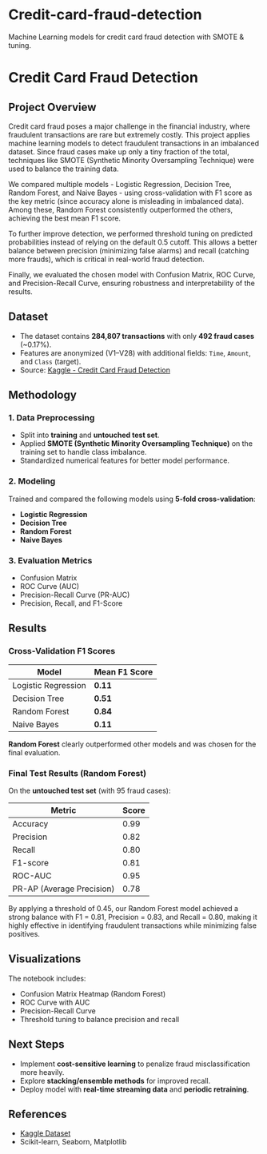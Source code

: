 # Credit-card-fraud-detection
Machine Learning models for credit card fraud detection with SMOTE &amp; tuning.

# Credit Card Fraud Detection

## Project Overview
Credit card fraud poses a major challenge in the financial industry, where fraudulent transactions are rare but extremely costly. This project applies machine learning models to detect fraudulent transactions in an imbalanced dataset. Since fraud cases make up only a tiny fraction of the total, techniques like SMOTE (Synthetic Minority Oversampling Technique) were used to balance the training data.

We compared multiple models - Logistic Regression, Decision Tree, Random Forest, and Naive Bayes - using cross-validation with F1 score as the key metric (since accuracy alone is misleading in imbalanced data). Among these, Random Forest consistently outperformed the others, achieving the best mean F1 score.

To further improve detection, we performed threshold tuning on predicted probabilities instead of relying on the default 0.5 cutoff. This allows a better balance between precision (minimizing false alarms) and recall (catching more frauds), which is critical in real-world fraud detection.

Finally, we evaluated the chosen model with Confusion Matrix, ROC Curve, and Precision-Recall Curve, ensuring robustness and interpretability of the results.



## Dataset
- The dataset contains **284,807 transactions** with only **492 fraud cases** (~0.17%).  
- Features are anonymized (V1–V28) with additional fields: `Time`, `Amount`, and `Class` (target).  
- Source: [Kaggle - Credit Card Fraud Detection](https://www.kaggle.com/mlg-ulb/creditcardfraud)



## Methodology

### 1. Data Preprocessing
- Split into **training** and **untouched test set**.  
- Applied **SMOTE (Synthetic Minority Oversampling Technique)** on the training set to handle class imbalance.  
- Standardized numerical features for better model performance.  

### 2. Modeling
Trained and compared the following models using **5-fold cross-validation**:
- **Logistic Regression**  
- **Decision Tree**  
- **Random Forest**  
- **Naive Bayes**  

### 3. Evaluation Metrics
- Confusion Matrix  
- ROC Curve (AUC)  
- Precision-Recall Curve (PR-AUC)  
- Precision, Recall, and F1-Score  



## Results

### Cross-Validation F1 Scores

| Model              | Mean F1 Score |
|---------------------|---------------|
| Logistic Regression | **0.11** |
| Decision Tree       | **0.51** |
| Random Forest       | **0.84** |
| Naive Bayes         | **0.11** |

 **Random Forest** clearly outperformed other models and was chosen for the final evaluation.



### Final Test Results (Random Forest)

On the **untouched test set** (with 95 fraud cases):  

| Metric       | Score   |
|--------------|---------|
| Accuracy     | 0.99  |
| Precision    | 0.82  |
| Recall       | 0.80 |
| F1-score     | 0.81 |
| ROC-AUC      | 0.95 |
| PR-AP (Average Precision) | 0.78 |

By applying a threshold of 0.45, our Random Forest model achieved a strong balance with F1 = 0.81, Precision = 0.83, and Recall = 0.80, making it highly effective in identifying fraudulent transactions while minimizing false positives.


## Visualizations
The notebook includes:
- Confusion Matrix Heatmap (Random Forest)  
- ROC Curve with AUC  
- Precision-Recall Curve  
- Threshold tuning to balance precision and recall  



## Next Steps
- Implement **cost-sensitive learning** to penalize fraud misclassification more heavily.  
- Explore **stacking/ensemble methods** for improved recall.  
- Deploy model with **real-time streaming data** and **periodic retraining**.  



## References
- [Kaggle Dataset](https://www.kaggle.com/mlg-ulb/creditcardfraud)  
- Scikit-learn, Seaborn, Matplotlib  


